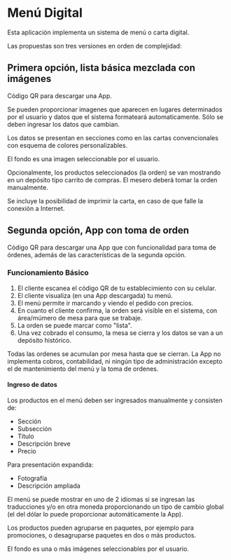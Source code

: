 # Menú Digital

Esta aplicación implementa un sistema de menú o carta digital.

Las propuestas son tres versiones en orden de complejidad:

## Primera opción, lista básica mezclada con imágenes

Código QR para descargar una App.

Se pueden proporcionar imagenes que aparecen en lugares determinados por el usuario y datos que el sistema formateará automaticamente. Sólo se deben ingresar los datos que cambian.

Los datos se presentan en secciones como en las cartas convencionales con esquema de colores personalizables.

El fondo es una imagen seleccionable por el usuario.

Opcionalmente, los productos seleccionados (la orden) se van mostrando en un depósito tipo carrito de compras. El mesero deberá tomar la orden manualmente.

Se incluye la posibilidad de imprimir la carta, en caso de que falle la conexión a Internet.

## Segunda opción, App con toma de orden

Código QR para descargar una App que con funcionalidad para toma de órdenes, además de las características de la segunda opción.

### Funcionamiento Básico

1. El cliente escanea el código QR de tu establecimiento con su celular.
2. El cliente visualiza (en una App descargada) tu menú.
3. El menú permite ir marcando y viendo el pedido con precios.
4. En cuanto el cliente confirma, la orden será visible en el sistema, con área/múmero de mesa para que se trabaje.
5. La orden se puede marcar como "lista".
6. Una vez cobrado el consumo, la mesa se cierra y los datos se van a un depósito histórico.

Todas las ordenes se acumulan por mesa hasta que se cierran.
La App no implementa cobros, contabilidad, ni ningún tipo de administración excepto el de mantenimiento del menú y la toma de ordenes.

#### Ingreso de datos

Los productos en el menú deben ser ingresados manualmente y consisten de:

- Sección
- Subsección
- Título
- Descripción breve
- Precio

Para presentación expandida:

- Fotografía
- Descripción ampliada

El menú se puede mostrar en uno de 2 idiomas si se ingresan las traducciones y/o en otra moneda proporcionando un tipo de cambio global (el del dólar lo puede proporcionar automáticamente la App).

Los productos pueden agruparse en paquetes, por ejemplo para promociones, o desagruparse paquetes en dos o más productos.

El fondo es una o más imágenes seleccionables por el usuario.
